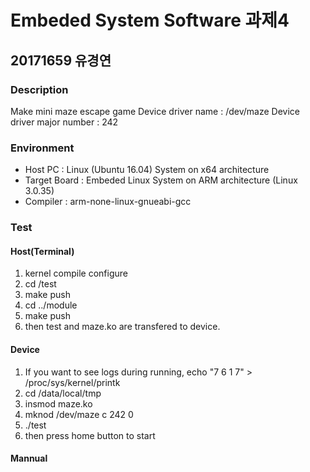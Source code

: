 # Embeded System Software 과제4
## 20171659 유경연

### Description
Make mini maze escape game
Device driver name : /dev/maze
Device driver major number : 242

### Environment
- Host PC : Linux (Ubuntu 16.04) System on x64 architecture
- Target Board : Embeded Linux System on ARM architecture (Linux 3.0.35)
- Compiler : arm-none-linux-gnueabi-gcc

### Test
#### Host(Terminal)
1. kernel compile configure
2. cd /test 
3. make push
4. cd ../module
5. make push
6. then test and maze.ko are transfered to device.

#### Device
1. If you want to see logs during running, echo "7 6 1 7" > /proc/sys/kernel/printk
2. cd /data/local/tmp
3. insmod maze.ko
4. mknod /dev/maze c 242 0
5. ./test
6. then press home button to start

#### Mannual
